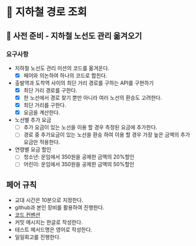 # 🚈 지하철 경로 조회 

## 🚀 사전 준비 - 지하철 노선도 관리 옮겨오기

### 요구사항

* 지하철 노선도 관리 미션의 코드를 옮겨온다.
  * [x] 페어와 의논하여 하나의 코드로 합친다.
* 출발역과 도착역 사이의 최단 거리 경로를 구하는 API를 구현하기
  * [x] 최단 거리 경로를 구한다.
  * [x] 한 노선에서 경로 찾기 뿐만 아니라 여러 노선의 환승도 고려한다.
  * [x] 최단 거리를 구한다.
  * [x] 요금을 계산한다.

* 노선별 추가 요금
  * [ ] 추가 요금이 있는 노선을 이용 할 경우 측정된 요금에 추가한다.
  * [ ] 경로 중 추가요금이 있는 노선을 환승 하여 이용 할 경우 가장 높은 금액의 추가 요금만 적용한다.
* 연령별 요금 할인
  * [ ] 청소년: 운임에서 350원을 공제한 금액의 20%할인
  * [ ] 어린이: 운임에서 350원을 공제한 금액의 50%할인
  
## 페어 규칙

- 교대 시간은 10분으로 지정한다.
- github과 본인 장비를 활용하여 진행한다.
- [코드 컨벤션](https://github.com/woowacourse/woowacourse-docs/tree/master/styleguide/java)
- 커밋 메시지는 한글로 작성한다.
- 테스트 메서드명은 영어로 작성한다.
- 일일회고를 진행한다.
